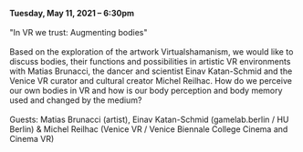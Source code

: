 **Tuesday, May 11, 2021 – 6:30pm**
<br><br>
"In VR we trust: Augmenting bodies"
<br><br>
Based on the exploration of the artwork Virtualshamanism, we would like to discuss bodies, their functions and possibilities in artistic VR environments with Matias Brunacci, the dancer and scientist Einav Katan-Schmid and the Venice VR curator and cultural creator Michel Reilhac. How do we perceive our own bodies in VR and how is our body perception and body memory used and changed by the medium?
<br><br>
Guests: Matias Brunacci (artist), Einav Katan-Schmid (gamelab.berlin / HU Berlin) & Michel Reilhac (Venice VR / Venice Biennale College Cinema and Cinema VR)